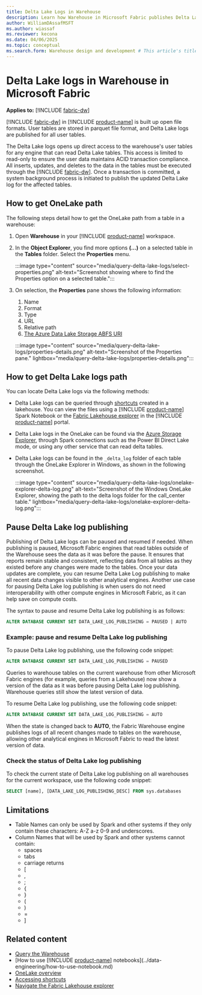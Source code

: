 ```yaml
---
title: Delta Lake Logs in Warehouse
description: Learn how Warehouse in Microsoft Fabric publishes Delta Lake logs
author: WilliamDAssafMSFT
ms.author: wiassaf
ms.reviewer: kecona
ms.date: 04/06/2025
ms.topic: conceptual
ms.search.form: Warehouse design and development # This article's title should not change. If so, contact engineering.
---
```

# Delta Lake logs in Warehouse in Microsoft Fabric

**Applies to:** [!INCLUDE [fabric-dw](includes/applies-to-version/fabric-dw.md)]

[!INCLUDE [fabric-dw](includes/fabric-dw.md)] in [!INCLUDE [product-name](../includes/product-name.md)] is built up open file formats. User tables are stored in parquet file format, and Delta Lake logs are published for all user tables.  

The Delta Lake logs opens up direct access to the warehouse's user tables for any engine that can read Delta Lake tables. This access is limited to read-only to ensure the user data maintains ACID transaction compliance. All inserts, updates, and deletes to the data in the tables must be executed through the [!INCLUDE [fabric-dw](includes/fabric-dw.md)]. Once a transaction is committed, a system background process is initiated to publish the updated Delta Lake log for the affected tables.

## How to get OneLake path

The following steps detail how to get the OneLake path from a table in a warehouse:

1. Open **Warehouse** in your [!INCLUDE [product-name](../includes/product-name.md)] workspace.

1. In the **Object Explorer**, you find more options **(...)** on a selected table in the **Tables** folder. Select the **Properties** menu.

   :::image type="content" source="media/query-delta-lake-logs/select-properties.png" alt-text="Screenshot showing where to find the Properties option on a selected table.":::

1. On selection, the **Properties** pane shows the following information:
   1. Name
   1. Format
   1. Type
   1. URL
   1. Relative path
   1. [The Azure Data Lake Storage ABFS URI](/azure/storage/blobs/data-lake-storage-introduction-abfs-uri)

   :::image type="content" source="media/query-delta-lake-logs/properties-details.png" alt-text="Screenshot of the Properties pane." lightbox="media/query-delta-lake-logs/properties-details.png":::

## How to get Delta Lake logs path

You can locate Delta Lake logs via the following methods:

- Delta Lake logs can be queried through [shortcuts](../onelake/access-onelake-shortcuts.md) created in a lakehouse. You can view the files using a [!INCLUDE [product-name](../includes/product-name.md)] Spark Notebook or the [Fabric Lakehouse explorer](../data-engineering/navigate-lakehouse-explorer.md) in the [!INCLUDE [product-name](../includes/product-name.md)] portal.

- Delta Lake logs in the OneLake can be found via the [Azure Storage Explorer](../onelake/onelake-azure-storage-explorer.md), through Spark connections such as the Power BI Direct Lake mode, or using any other service that can read delta tables.
 
- Delta Lake logs can be found in the `_delta_log` folder of each table through the OneLake Explorer  in Windows, as shown in the following screenshot.

    :::image type="content" source="media/query-delta-lake-logs/onelake-explorer-delta-log.png" alt-text="Screenshot of the Windows OneLake Explorer, showing the path to the delta logs folder for the call_center table." lightbox="media/query-delta-lake-logs/onelake-explorer-delta-log.png":::

<a id="pausing-delta-lake-log-publishing"></a>

## Pause Delta Lake log publishing

Publishing of Delta Lake logs can be paused and resumed if needed. When publishing is paused, Microsoft Fabric engines that read tables outside of the Warehouse sees the data as it was before the pause. It ensures that reports remain stable and consistent, reflecting data from all tables as they existed before any changes were made to the tables. Once your data updates are complete, you can resume Delta Lake Log publishing to make all recent data changes visible to other analytical engines. Another use case for pausing Delta Lake log publishing is when users do not need interoperability with other compute engines in Microsoft Fabric, as it can help save on compute costs.

The syntax to pause and resume Delta Lake log publishing is as follows: 

```sql
ALTER DATABASE CURRENT SET DATA_LAKE_LOG_PUBLISHING = PAUSED | AUTO
```

### Example: pause and resume Delta Lake log publishing

To pause Delta Lake log publishing, use the following code snippet: 

```sql
ALTER DATABASE CURRENT SET DATA_LAKE_LOG_PUBLISHING = PAUSED
```

Queries to warehouse tables on the current warehouse from other Microsoft Fabric engines (for example, queries from a Lakehouse) now show a version of the data as it was before pausing Delta Lake log publishing. Warehouse queries still show the latest version of data. 

To resume Delta Lake log publishing, use the following code snippet: 

```sql
ALTER DATABASE CURRENT SET DATA_LAKE_LOG_PUBLISHING = AUTO
```

When the state is changed back to **AUTO**, the Fabric Warehouse engine publishes logs of all recent changes made to tables on the warehouse, allowing other analytical engines in Microsoft Fabric to read the latest version of data. 

<a id="checking-the-status-of-delta-lake-log-publishing"></a>

### Check the status of Delta Lake log publishing

To check the current state of Delta Lake log publishing on all warehouses for the current workspace, use the following code snippet: 

```sql
SELECT [name], [DATA_LAKE_LOG_PUBLISHING_DESC] FROM sys.databases
```

## Limitations

- Table Names can only be used by Spark and other systems if they only contain these characters: A-Z a-z 0-9 and underscores.
- Column Names that will be used by Spark and other systems cannot contain:
  - spaces
  - tabs
  - carriage returns
  - [
  - ,
  - ;
  - {
  - }
  - (
  - )
  - =
  - ]

## Related content

- [Query the Warehouse](query-warehouse.md)
- [How to use [!INCLUDE [product-name](../includes/product-name.md)] notebooks](../data-engineering/how-to-use-notebook.md)
- [OneLake overview](../onelake/onelake-overview.md)
- [Accessing shortcuts](../onelake/access-onelake-shortcuts.md)
- [Navigate the Fabric Lakehouse explorer](../data-engineering/navigate-lakehouse-explorer.md)
